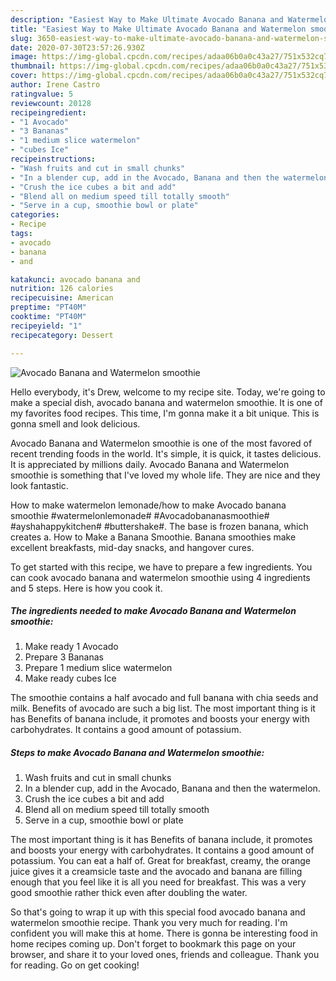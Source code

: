 ```yaml
---
description: "Easiest Way to Make Ultimate Avocado Banana and Watermelon smoothie"
title: "Easiest Way to Make Ultimate Avocado Banana and Watermelon smoothie"
slug: 3650-easiest-way-to-make-ultimate-avocado-banana-and-watermelon-smoothie
date: 2020-07-30T23:57:26.930Z
image: https://img-global.cpcdn.com/recipes/adaa06b0a0c43a27/751x532cq70/avocado-banana-and-watermelon-smoothie-recipe-main-photo.jpg
thumbnail: https://img-global.cpcdn.com/recipes/adaa06b0a0c43a27/751x532cq70/avocado-banana-and-watermelon-smoothie-recipe-main-photo.jpg
cover: https://img-global.cpcdn.com/recipes/adaa06b0a0c43a27/751x532cq70/avocado-banana-and-watermelon-smoothie-recipe-main-photo.jpg
author: Irene Castro
ratingvalue: 5
reviewcount: 20128
recipeingredient:
- "1 Avocado"
- "3 Bananas"
- "1 medium slice watermelon"
- "cubes Ice"
recipeinstructions:
- "Wash fruits and cut in small chunks"
- "In a blender cup, add in the Avocado, Banana and then the watermelon."
- "Crush the ice cubes a bit and add"
- "Blend all on medium speed till totally smooth"
- "Serve in a cup, smoothie bowl or plate"
categories:
- Recipe
tags:
- avocado
- banana
- and

katakunci: avocado banana and 
nutrition: 126 calories
recipecuisine: American
preptime: "PT40M"
cooktime: "PT40M"
recipeyield: "1"
recipecategory: Dessert

---
```



![Avocado Banana and Watermelon smoothie](https://img-global.cpcdn.com/recipes/adaa06b0a0c43a27/751x532cq70/avocado-banana-and-watermelon-smoothie-recipe-main-photo.jpg)

Hello everybody, it's Drew, welcome to my recipe site. Today, we're going to make a special dish, avocado banana and watermelon smoothie. It is one of my favorites food recipes. This time, I'm gonna make it a bit unique. This is gonna smell and look delicious.

Avocado Banana and Watermelon smoothie is one of the most favored of recent trending foods in the world. It's simple, it is quick, it tastes delicious. It is appreciated by millions daily. Avocado Banana and Watermelon smoothie is something that I've loved my whole life. They are nice and they look fantastic.

How to make watermelon lemonade/how to make Avocado banana smoothie #watermelonlemonade# #Avocadobananasmoothie# #ayshahappykitchen# #buttershake#. The base is frozen banana, which creates a. How to Make a Banana Smoothie. Banana smoothies make excellent breakfasts, mid-day snacks, and hangover cures.


To get started with this recipe, we have to prepare a few ingredients. You can cook avocado banana and watermelon smoothie using 4 ingredients and 5 steps. Here is how you cook it.

<!--inarticleads1-->

##### The ingredients needed to make Avocado Banana and Watermelon smoothie:

1. Make ready 1 Avocado
1. Prepare 3 Bananas
1. Prepare 1 medium slice watermelon
1. Make ready cubes Ice


The smoothie contains a half avocado and full banana with chia seeds and milk. Benefits of avocado are such a big list. The most important thing is it has Benefits of banana include, it promotes and boosts your energy with carbohydrates. It contains a good amount of potassium. 

<!--inarticleads2-->

##### Steps to make Avocado Banana and Watermelon smoothie:

1. Wash fruits and cut in small chunks
1. In a blender cup, add in the Avocado, Banana and then the watermelon.
1. Crush the ice cubes a bit and add
1. Blend all on medium speed till totally smooth
1. Serve in a cup, smoothie bowl or plate


The most important thing is it has Benefits of banana include, it promotes and boosts your energy with carbohydrates. It contains a good amount of potassium. You can eat a half of. Great for breakfast, creamy, the orange juice gives it a creamsicle taste and the avocado and banana are filling enough that you feel like it is all you need for breakfast. This was a very good smoothie rather thick even after doubling the water. 

So that's going to wrap it up with this special food avocado banana and watermelon smoothie recipe. Thank you very much for reading. I'm confident you will make this at home. There is gonna be interesting food in home recipes coming up. Don't forget to bookmark this page on your browser, and share it to your loved ones, friends and colleague. Thank you for reading. Go on get cooking!
